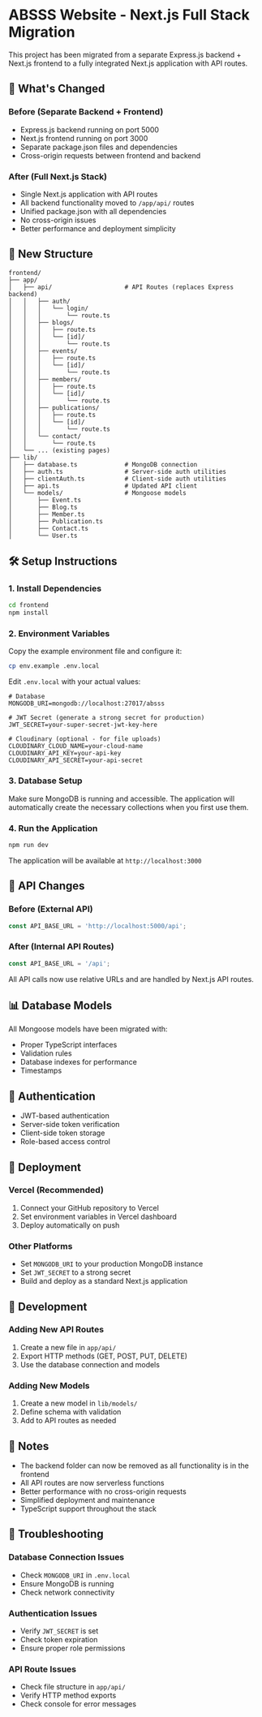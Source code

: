 # ABSSS Website - Next.js Full Stack Migration

This project has been migrated from a separate Express.js backend + Next.js frontend to a fully integrated Next.js application with API routes.

## 🚀 What's Changed

### Before (Separate Backend + Frontend)
- Express.js backend running on port 5000
- Next.js frontend running on port 3000
- Separate package.json files and dependencies
- Cross-origin requests between frontend and backend

### After (Full Next.js Stack)
- Single Next.js application with API routes
- All backend functionality moved to `/app/api/` routes
- Unified package.json with all dependencies
- No cross-origin issues
- Better performance and deployment simplicity

## 📁 New Structure

```
frontend/
├── app/
│   ├── api/                    # API Routes (replaces Express backend)
│   │   ├── auth/
│   │   │   └── login/
│   │   │       └── route.ts
│   │   ├── blogs/
│   │   │   ├── route.ts
│   │   │   └── [id]/
│   │   │       └── route.ts
│   │   ├── events/
│   │   │   ├── route.ts
│   │   │   └── [id]/
│   │   │       └── route.ts
│   │   ├── members/
│   │   │   ├── route.ts
│   │   │   └── [id]/
│   │   │       └── route.ts
│   │   ├── publications/
│   │   │   ├── route.ts
│   │   │   └── [id]/
│   │   │       └── route.ts
│   │   └── contact/
│   │       └── route.ts
│   └── ... (existing pages)
├── lib/
│   ├── database.ts             # MongoDB connection
│   ├── auth.ts                 # Server-side auth utilities
│   ├── clientAuth.ts           # Client-side auth utilities
│   ├── api.ts                  # Updated API client
│   └── models/                 # Mongoose models
│       ├── Event.ts
│       ├── Blog.ts
│       ├── Member.ts
│       ├── Publication.ts
│       ├── Contact.ts
│       └── User.ts
```

## 🛠️ Setup Instructions

### 1. Install Dependencies

```bash
cd frontend
npm install
```

### 2. Environment Variables

Copy the example environment file and configure it:

```bash
cp env.example .env.local
```

Edit `.env.local` with your actual values:

```env
# Database
MONGODB_URI=mongodb://localhost:27017/absss

# JWT Secret (generate a strong secret for production)
JWT_SECRET=your-super-secret-jwt-key-here

# Cloudinary (optional - for file uploads)
CLOUDINARY_CLOUD_NAME=your-cloud-name
CLOUDINARY_API_KEY=your-api-key
CLOUDINARY_API_SECRET=your-api-secret
```

### 3. Database Setup

Make sure MongoDB is running and accessible. The application will automatically create the necessary collections when you first use them.

### 4. Run the Application

```bash
npm run dev
```

The application will be available at `http://localhost:3000`

## 🔄 API Changes

### Before (External API)
```typescript
const API_BASE_URL = 'http://localhost:5000/api';
```

### After (Internal API Routes)
```typescript
const API_BASE_URL = '/api';
```

All API calls now use relative URLs and are handled by Next.js API routes.

## 📊 Database Models

All Mongoose models have been migrated with:
- Proper TypeScript interfaces
- Validation rules
- Database indexes for performance
- Timestamps

## 🔐 Authentication

- JWT-based authentication
- Server-side token verification
- Client-side token storage
- Role-based access control

## 🚀 Deployment

### Vercel (Recommended)
1. Connect your GitHub repository to Vercel
2. Set environment variables in Vercel dashboard
3. Deploy automatically on push

### Other Platforms
- Set `MONGODB_URI` to your production MongoDB instance
- Set `JWT_SECRET` to a strong secret
- Build and deploy as a standard Next.js application

## 🔧 Development

### Adding New API Routes
1. Create a new file in `app/api/`
2. Export HTTP methods (GET, POST, PUT, DELETE)
3. Use the database connection and models

### Adding New Models
1. Create a new model in `lib/models/`
2. Define schema with validation
3. Add to API routes as needed

## 📝 Notes

- The backend folder can now be removed as all functionality is in the frontend
- All API routes are now serverless functions
- Better performance with no cross-origin requests
- Simplified deployment and maintenance
- TypeScript support throughout the stack

## 🐛 Troubleshooting

### Database Connection Issues
- Check `MONGODB_URI` in `.env.local`
- Ensure MongoDB is running
- Check network connectivity

### Authentication Issues
- Verify `JWT_SECRET` is set
- Check token expiration
- Ensure proper role permissions

### API Route Issues
- Check file structure in `app/api/`
- Verify HTTP method exports
- Check console for error messages
